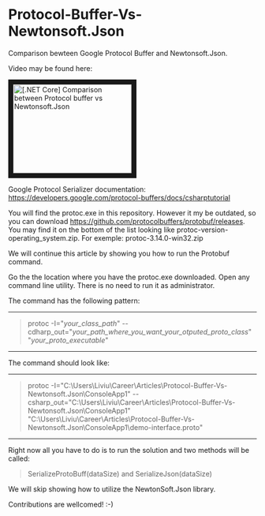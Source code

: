 # Protocol-Buffer-Vs-Newtonsoft.Json

Comparison bewteen Google Protocol Buffer and Newtonsoft.Json. 

Video may be found here:

<a href="http://www.youtube.com/watch?feature=player_embedded&v=KNi18e0p7zQ
" target="_blank"><img src="http://img.youtube.com/vi/KNi18e0p7zQ/0.jpg" 
alt="[.NET Core] Comparison between Protocol buffer vs Newtonsoft.Json" width="240" height="180" border="10" /></a>

Google Protocol Serializer documentation: https://developers.google.com/protocol-buffers/docs/csharptutorial 

You will find the protoc.exe in this repository. However it my be outdated, so you can download https://github.com/protocolbuffers/protobuf/releases. You may find it on the bottom of the list looking like protoc-version-operating_system.zip. For exemple: protoc-3.14.0-win32.zip

We will continue this article by showing you how to run the Protobuf command.

Go the the location where you have the protoc.exe downloaded. Open any command line utility. There is no need to run it as administrator.

The command has the following pattern:

---
> protoc -I="_your_class_path_" --cdharp_out="_your_path_where_you_want_your_otputed_proto_class_" "_your_proto_executable_"
---

The command should look like:

---

> protoc -I="C:\Users\Liviu\Career\Articles\Protocol-Buffer-Vs-Newtonsoft.Json\ConsoleApp1" --csharp_out="C:\Users\Liviu\Career\Articles\Protocol-Buffer-Vs-Newtonsoft.Json\ConsoleApp1" "C:\Users\Liviu\Career\Articles\Protocol-Buffer-Vs-Newtonsoft.Json\ConsoleApp1\demo-interface.proto"

---

Right now all you have to do is to run the solution and two methods will be called:
> SerializeProtoBuff(dataSize)
  and
>SerializeJson(dataSize)

We will skip showing how to utilize the NewtonSoft.Json library.

Contributions are wellcomed! :-)
